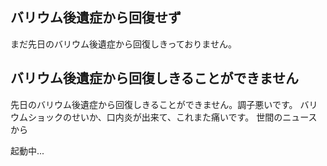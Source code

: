 ## バリウム後遺症から回復せず

まだ先日のバリウム後遺症から回復しきっておりません。






## バリウム後遺症から回復しきることができません


先日のバリウム後遺症から回復しきることができません。調子悪いです。
バリウムショックのせいか、口内炎が出来て、これまた痛いです。
世間のニュースから

起動中...